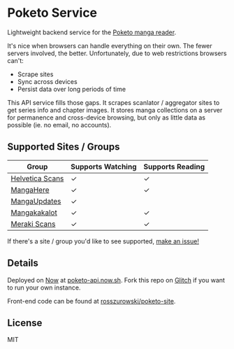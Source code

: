 Poketo Service
============

Lightweight backend service for the [Poketo manga reader](https://poketo.site).

It's nice when browsers can handle everything on their own. The fewer servers involved, the better. Unfortunately, due to web restrictions browsers can't:

* Scrape sites
* Sync across devices
* Persist data over long periods of time

This API service fills those gaps. It scrapes scanlator / aggregator sites to get series info and chapter images. It stores manga collections on a server for permanence and cross-device browsing, but only as little data as possible (ie. no email, no accounts).

Supported Sites / Groups
------------------------

Group  | Supports Watching | Supports Reading
-------|-------------------|-----------------
[Helvetica Scans](http://helveticascans.com/) | ✓ | ✓ |
[MangaHere](http://www.mangahere.cc/) | ✓ | ✓ |
[MangaUpdates](http://mangaupdates.com/) | ✓ | |
[Mangakakalot](http://mangakakalot.com) | ✓ | ✓ |
[Meraki Scans](http://merakiscans.com/) | ✓ | ✓ |

If there's a site / group you'd like to see supported, [make an issue!](https://github.com/rosszurowski/poketo-service/issues/new)

Details
-------

Deployed on [Now](https://now.sh) at [poketo-api.now.sh](https://poketo-api.now.sh). Fork this repo on [Glitch](https://glitch.me) if you want to run your own instance.

Front-end code can be found at [rosszurowski/poketo-site](https://github.com/rosszurowski/poketo-site).


License
-------

MIT
